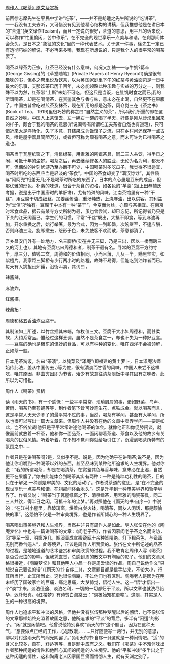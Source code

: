[周作人《喝茶》原文及赏析](https://www.vrrw.net/wx/9074.html)

前回徐志摩先生在平民中学讲“吃茶”，——并不是胡适之先生所说的“吃讲茶”，——我没有工夫去听，又可惜没有见到他精心结构的讲稿，但我推想他是在讲日本的“茶道”(英文译作Teaism)，而且一定说的很好，茶道的意思，用平凡的话来说，可以称作“忙里偷闲，苦中作乐”，在不完全的现世享乐一点美与和谐，在刹那间体会永久，是日本之“象征的文化”里的一种代表艺术。关于这一件事，徐先生一定已有透彻巧妙的解说，不必再来多嘴，我现在所想说的，只是我个人的很平常的喝茶罢了。

喝茶以绿茶为正宗，红茶已经没有什么意味，何况又加糖——与牛奶?葛辛(George Gissing)的《草堂随笔》(Private Papers of Henry Ryecroft)确是很有趣味的书，但冬之卷里说及饮茶，以为英国家庭里下午的红茶与黄油面包是一日中最大的乐事，支那饮茶已历千百年，未必能领略此种乐趣与实益的万分之一，则我殊不以为然，红茶带“土斯”未始不可吃，但这只是当饭，在肚饥时食之而已;我的所谓喝茶，却是在喝清茶，在赏鉴其色与香与味，意未必在止渴，自然更不在果腹了。中国古昔曾吃过煎茶及抹茶，现在所用的都是泡茶，冈仓觉三在《茶之书》(Book of Tea， 1919)里很巧妙的称之曰“自然主义的茶”，所以我们所重的即在这自然之妙味。中国人上茶馆去，左一碗右一碗的喝了半天，好像是刚从沙漠里回来的样子，颇合于我的喝茶的意思(听说闽粤有所谓吃工夫茶者自然也有道理)，只可惜近来太是洋场化，失了本意，其结果成为饭馆子之流，只在乡村间还保存一点古风，唯是屋宇器具简陋万分，或者但可称为颇有喝茶之意，而未可许为已得喝茶之道也。



喝茶当于瓦屋纸窗之下，清泉绿茶，用素雅的陶瓷茶具，同二三人共饮，得半日之闲，可抵十年的尘梦。喝茶之后，再去继续修各人的胜业，无论为名为利，都无不可，但偶然的片刻优游乃至亦断不可少，中国喝茶时多吃瓜子，我觉得不很适宜，喝茶时所吃的东西应当是轻淡的“茶食”。中国的茶食却变了“满汉饽饽”，其性质与“阿阿兜”相差无几;不是喝茶时所吃的东西了。日本的点心虽是豆米的成品，但那优雅的形色，朴素的味道，很合于茶食的资格，如各色的“羊羹”(据上田恭辅氏考据，说是出于中国唐时的羊肝饼)，尤有特殊的风味。江南茶馆里有一种“干丝”，用豆腐干切成细丝，加姜丝酱油，重汤炖热，上浇麻油，出以供客，其利益为“堂倌”所独有。豆腐干中本有一种“茶干”，今变而为丝，亦颇与茶相宜。在南京时常食此品，据云有某寺方丈所制为最，虽也曾尝试，却已忘记，所记得者乃只是下关的江天阁而已。学生们的习惯，平常“干丝”既出，大抵不即食，等到麻油再加，开水重换之后，始行举箸，最为合式，因为一到即罄，次碗继至，不遑应酬，否则麻油三浇，旋即撤去，怒形于色，未免使客不欢而散，茶意都消了。

吾乡昌安门外有一处地方，名三脚桥(实在并无三脚，乃是三出，因以一桥而跨三叉的河上也)，其地有豆腐店曰周德和者，制茶干最有名。寻常的豆腐干方约寸半，厚三分，值钱二文，周德和的价值相同，小而且薄，几及一半，黝黑坚实，如紫檀片。我家距三脚桥有步行两小时的路程，故殊不易得，但能吃到油炸者而已。每天有人挑担设炉镬，沿街叫卖，其词曰，

辣酱辣，

麻油炸，

红酱搽，

辣酱拓：

周德和格五香油炸豆腐干。

其制法如上所述，以竹丝插其末端，每枚值三文。豆腐干大小如周德和，而甚柔软，大约系常品。惟经过这样烹调，虽然不是茶食之一，却也不失为一种好豆食。——豆腐的确也是极东的佳妙的食品，可以有种种的变化，唯在西洋不会被领解，正如茶一般。

日本用茶淘饭，名曰“茶渍”，以腌菜及“泽庵”(即福建的黄土萝卜，日本泽庵法师始传此法，盖从中国传去，)等为佐，很有清淡而甘香的风味。中国人未尝不这样吃，唯其原因，非由穷困即为节省，殆少有故意往清茶淡饭中寻其固有之味者，此所以为可惜也。

周作人《喝茶》赏析

读《雨天的书》，有一个感慨：一些平平常常、琐琐屑屑的事，诸如野菜、鸟声、苦雨、喝茶乃至苍蝇等等，到作者笔下皆可妙笔生花、点铁成金。就以喝茶而言，这是平常人天天少不了的最平常不过的事，当然，喝茶有学问，甚至有大学问，所以也很可以写出一篇大文章来。但周作人并没有在他的文章中卖弄学问——要是如此，岂不俗矣哉!他只是平平常常讲述他喝茶的体会。就像他正和你促膝闲谈，就像面前就放着一杯茶，他和你一面品茶，一面闲聊着茶道、茶食以及他的故乡有关喝茶的民俗风情。听着听着，在不知不觉间你就给吸引住了，沉浸到喝茶所特有的氛围之中……

作者只是在讲喝茶吗?是，又似乎不是。说是，因为他确乎在讲喝茶;说不是，因为他让你咀嚼到一种喝茶以外的东西，甚至品味到某种他所追求的人生境界。他对你说：“我的所谓喝茶，却是在喝清茶，在赏鉴其色与香与味，意未必在止渴，自然更不在果腹了。”你由此能体会到喝茶其实有两种：一种是纯粹功利性的喝茶，目的只在于解渴;一种则是审美的、文化的活动了。作者说茶道的意思，是“在不完全的现世享乐一点美与和谐，在刹那间体会永久”。这是升华到一种审美境界和哲学境界了。作者又说：“喝茶当于瓦屋纸窗之下，清泉绿茶，用素雅的陶瓷茶具，同二三人共饮，得半日之闲，可抵十年的尘梦。”再对照他在《雨天的书·自序一》中说的：“在江村小屋里，靠玻璃窗，烘着白炭火钵，喝清茶，同友人闲话，那是颇愉快的事”。这恐怕不仅是一种审美境界，也是作者所倾心的一种人生境界了。

喝茶喝出审美境界和人生境界，当然并非只有周作人是如此。明人张岱在他的《陶庵梦忆》中也有一篇讲喝茶的文章：《闵老子茶》，作者因慕闵老子茶之名而专访，闵“导至一室，明窗净几，瓶溪壶成宣窑瓷瓯十余种皆精绝。灯下视茶色，与瓷瓯无别而香气逼人”，此等境界，正该是周作人所赞赏的。张岱在文中所记述的品茶的过程，是地地道道的艺术鉴赏和审美欣赏的过程。我不敢肯定周作人写《喝茶》是否受张岱的影响，但我凭直觉，总感到周的散文中有陶庵的影子。他们的文章风格很接近，《陶庵梦忆》和其他明人小品一样是周爱读的作品。周自己说他作文“只想说自己要说的话”(《雨天的书·自序二》)，文章题目都是信手拈来，不论大小，行其所当行，止其所当止。这也很像陶庵，不过他们也有区别。陶庵老人是因为在明末经历了国破家亡的巨痛，痛定思痛，大梦惊觉，悟彻人生。这一“悟”才悟出一个“淡”字来。淡泊仕途、淡泊名利，一切的一切都归于平淡。所以文章也就洗尽铅华，返朴归真。《红楼梦》有诗赞白海棠云：“淡极始知花更艳”。这淡，其实是人生的一种很高的境界。

周作人也追求平和冲淡的风格，但他并没有张岱那种梦醒以后的彻悟，也不像张岱的文章那样始终充溢着故国之思，他所追求的“平淡”的背后，多半有“闲适”的影子。“闲”就是闲情吧。他曾说他特别喜欢“雨天的书”这个题目。因为在这种天气，“想要做点正经的工作，心思散漫，……只好随便写一两行，并无别的意思，聊以对付这雨天的气闷光阴罢了。”(《雨天的书·自序一》)这就是一种闲情吧。“适”的含义比较多，自在、舒适等等，当是题中应有之义。我们在《喝茶》中不难体味出作者那种闲适的情性和他醉心其间的闲适的人生境界。他的“平和冲淡”多半出之于这种闲适的情性，这和陶庵老人因家国巨痛而悟彻人生，就有天渊之别了。

